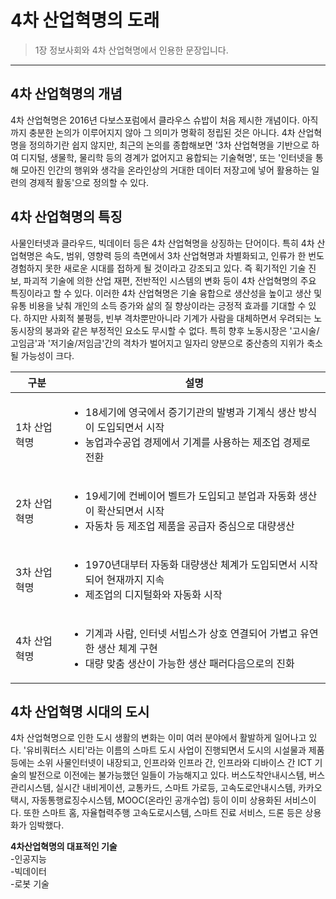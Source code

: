 # 4차 산업혁명의 도래

> 1장 정보사회와 4차 산업혁명에서 인용한 문장입니다.
***
## 4차 산업혁명의 개념
4차 산업혁명은 2016년 다보스포럼에서 클라우스 슈밥이 처음 제시한 개념이다. 아직까지 충분한 논의가 이루어지지 않아 그 의미가 명확히 정립된 것은 아니다. 
4차 산업혁명을 정의하기란 쉽지 않지만, 최근의 논의를 종합해보면 
'3차 산업혁명을 기반으로 하여 디지털, 생물학, 물리학 등의 경계가 없어지고 융합되는 기술혁명', 
또는 '인터넷을 통해 모아진 인간의 행위와 생각을 온라인상의 거대한 데이터 저장고에 넣어 활용하는 일련의 경제적 활동'으로 정의할 수 있다.
## 4차 산업혁명의 특징
사물인터넷과 클라우드, 빅데이터 등은 4차 산업혁명을 상징하는 단어이다. 특히 4차 산업혁명은 속도, 범위, 영향력 등의 측면에서 3차 산업혁명과 차별화되고, 
인류가 한 번도 경험하지 못한 새로운 시대를 접하게 될 것이라고 강조되고 있다. 즉 획기적인 기술 진보, 파괴적 기술에 의한 산업 재편, 전반적인 시스템의
변화 등이 4차 산업혁명의 주요 특징이라고 할 수 있다. 이러한 4차 산업혁명은 기술 융합으로 생산성을 높이고 생산 및 유통 비용을 낮춰 개인의 소득 증가와
삶의 질 향상이라는 긍정적 효과를 기대할 수 있다. 하지만 사회적 불평등, 빈부 격차뿐만아니라 기계가 사람을 대체하면서 우려되는 노동시장의 붕과와 같은
부정적인 요소도 무시할 수 없다. 특히 향후 노동시장은 '고시술/고임금'과 '저기술/저임금'간의 격차가 벌어지고 일자리 양분으로 중산층의 지위가 축소될 가능성이 크다.

|구분|설명|
|---|---|
|1차 산업혁명|<ul> <li>18세기에 영국에서 증기기관의 발병과 기계식 생산 방식이 도입되면서 시작 <li>농업과수공업 경제에서 기계를 사용하는 제조업 경제로 전환|
|2차 산업혁명|<ul> <li>19세기에 컨베이어 벨트가 도입되고 분업과 자동화 생산이 확산되면서 시작 <li>자동차 등 제조업 제품을 공급자 중심으로 대량생산|
|3차 산업혁명|<ul> <li>1970년대부터 자동화 대량생산 체계가 도입되면서 시작되어 현재까지 지속 <li>제조업의 디지털화와 자동화 시작|
|4차 산업혁명|<ul> <li>기계과 사람, 인터넷 서빕스가 상호 연결되어 가볍고 유연한 생산 체계 구현 <li>대량 맞춤 생산이 가능한 생산 패러다음으로의 진화|

## 4차 산업혁명 시대의 도시 
4차 산업혁명으로 인한 도시 생활의 변화는 이미 여러 분야에서 활발하게 일어나고 있다. '유비쿼터스 시티'라는 이름의 스마트 도시 사업이 진행되면서
도시의 시설물과 제품 등에는 소위 사물인터넷이 내장되고, 인프라와 인프라 간, 인프라와 디바이스 간 ICT 기술의 발전으로 이전에는 불가능했던 일들이
가능해지고 있다. 버스도착안내시스템, 버스관리시스템, 실시간 내비게이션, 교통카드, 스마트 가로등, 고속도로안내시스템, 카카오택시, 자동통행료징수시스템,
MOOC(온라인 공개수업) 등이 이미 상용화된 서비스이다. 또한 스마트 홈, 자율협력주행 고속도로시스템, 스마트 진료 서비스, 드론 등은 상용화가 임박했다.  

**4차산업혁명의 대표적인 기술**  
-인공지능  
-빅데이터  
-로봇 기술  

